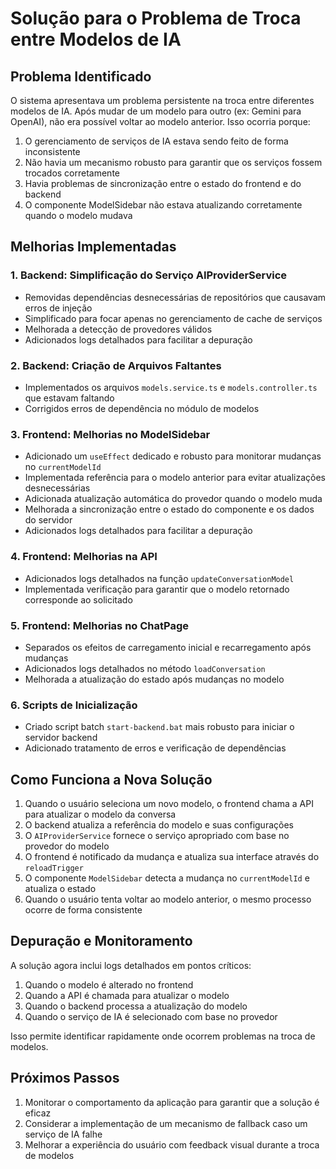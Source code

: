 # Solução para o Problema de Troca entre Modelos de IA

## Problema Identificado

O sistema apresentava um problema persistente na troca entre diferentes modelos de IA. Após mudar de um modelo para outro (ex: Gemini para OpenAI), não era possível voltar ao modelo anterior. Isso ocorria porque:

1. O gerenciamento de serviços de IA estava sendo feito de forma inconsistente
2. Não havia um mecanismo robusto para garantir que os serviços fossem trocados corretamente
3. Havia problemas de sincronização entre o estado do frontend e do backend
4. O componente ModelSidebar não estava atualizando corretamente quando o modelo mudava

## Melhorias Implementadas

### 1. Backend: Simplificação do Serviço AIProviderService

- Removidas dependências desnecessárias de repositórios que causavam erros de injeção
- Simplificado para focar apenas no gerenciamento de cache de serviços
- Melhorada a detecção de provedores válidos
- Adicionados logs detalhados para facilitar a depuração

### 2. Backend: Criação de Arquivos Faltantes

- Implementados os arquivos `models.service.ts` e `models.controller.ts` que estavam faltando
- Corrigidos erros de dependência no módulo de modelos

### 3. Frontend: Melhorias no ModelSidebar

- Adicionado um `useEffect` dedicado e robusto para monitorar mudanças no `currentModelId`
- Implementada referência para o modelo anterior para evitar atualizações desnecessárias
- Adicionada atualização automática do provedor quando o modelo muda
- Melhorada a sincronização entre o estado do componente e os dados do servidor
- Adicionados logs detalhados para facilitar a depuração

### 4. Frontend: Melhorias na API

- Adicionados logs detalhados na função `updateConversationModel`
- Implementada verificação para garantir que o modelo retornado corresponde ao solicitado

### 5. Frontend: Melhorias no ChatPage

- Separados os efeitos de carregamento inicial e recarregamento após mudanças
- Adicionados logs detalhados no método `loadConversation`
- Melhorada a atualização do estado após mudanças no modelo

### 6. Scripts de Inicialização

- Criado script batch `start-backend.bat` mais robusto para iniciar o servidor backend
- Adicionado tratamento de erros e verificação de dependências

## Como Funciona a Nova Solução

1. Quando o usuário seleciona um novo modelo, o frontend chama a API para atualizar o modelo da conversa
2. O backend atualiza a referência do modelo e suas configurações
3. O `AIProviderService` fornece o serviço apropriado com base no provedor do modelo
4. O frontend é notificado da mudança e atualiza sua interface através do `reloadTrigger`
5. O componente `ModelSidebar` detecta a mudança no `currentModelId` e atualiza o estado
6. Quando o usuário tenta voltar ao modelo anterior, o mesmo processo ocorre de forma consistente

## Depuração e Monitoramento

A solução agora inclui logs detalhados em pontos críticos:

1. Quando o modelo é alterado no frontend
2. Quando a API é chamada para atualizar o modelo
3. Quando o backend processa a atualização do modelo
4. Quando o serviço de IA é selecionado com base no provedor

Isso permite identificar rapidamente onde ocorrem problemas na troca de modelos.

## Próximos Passos

1. Monitorar o comportamento da aplicação para garantir que a solução é eficaz
2. Considerar a implementação de um mecanismo de fallback caso um serviço de IA falhe
3. Melhorar a experiência do usuário com feedback visual durante a troca de modelos 
